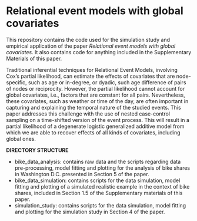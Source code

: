 # Relational event models with global covariates

This repository contains the code used for the simulation study and empirical application of the paper 
_Relational event models with global covariates_. It also contains code for anything included in the Supplementary Materials of this paper.

Traditional inferential techniques for Relational Event Models,
involving Cox’s partial likelihood, can estimate the effects of covariates that are
node-specific, such as age or in-degree, or dyadic, such age difference of pairs of
nodes or reciprocity. However, the partial likelihood cannot account for global
covariates, i.e., factors that are constant for all pairs. Nevertheless,
these covariates, such as weather or time of the day, are often important in capturing and explaining the temporal nature of the studied events. This paper
addresses this challenge with the use of nested case-control sampling on a time-shifted version of the event process. This will result in a partial likelihood of a
degenerate logistic generalized additive model from which we are able to recover
effects of all kinds of covariates, including global ones.


__DIRECTORY STRUCTURE__

- bike_data_analysis: contains raw data and the scripts regarding data pre-processing, model fitting and plotting for the analysis of bike shares in Washington D.C. presented in Section 5 of the paper.
- bike_data_simulation: contains scripts for the data simulation, model fitting and plotting of a simulated realistic example in the context of bike shares, included in Section 1.5 of the Supplementary materials of this paper.
- simulation_study: contains scripts for the data simulation, model fitting and plotting for the simulation study in Section 4 of the paper. 


